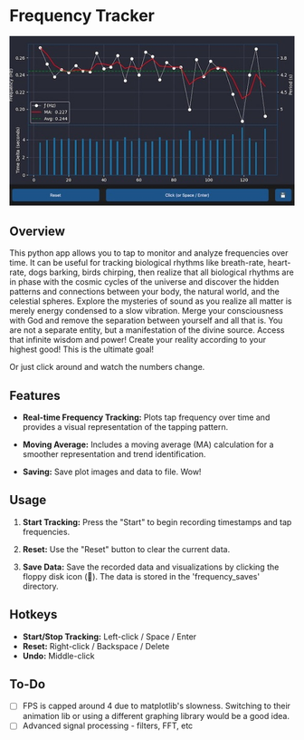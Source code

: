 # Frequency Tracker

![Frequency Tracker](screenshot.jpg)

## Overview

This python app allows you to tap to monitor and analyze frequencies over time. It can be useful for tracking biological rhythms like breath-rate, heart-rate, dogs barking, birds chirping, then realize that all biological rhythms are in phase with the cosmic cycles of the universe and discover the hidden patterns and connections between your body, the natural world, and the celestial spheres. Explore the mysteries of sound as you realize all matter is merely energy condensed to a slow vibration. Merge your consciousness with God and remove the separation between yourself and all that is. You are not a separate entity, but a manifestation of the divine source. Access that infinite wisdom and power! Create your reality according to your highest good! This is the ultimate goal!  

Or just click around and watch the numbers change.

## Features

- **Real-time Frequency Tracking:** Plots tap frequency over time and provides a visual representation of the tapping pattern.

- **Moving Average:** Includes a moving average (MA) calculation for a smoother representation and trend identification. 

- **Saving:** Save plot images and data to file. Wow!

## Usage

1. **Start Tracking:** Press the "Start" to begin recording timestamps and tap frequencies.

2. **Reset:** Use the "Reset" button to clear the current data.

3. **Save Data:** Save the recorded data and visualizations by clicking the floppy disk icon (💾). The data is stored in the 'frequency_saves' directory.


## Hotkeys

- **Start/Stop Tracking:** Left-click / Space / Enter
- **Reset:** Right-click / Backspace / Delete
- **Undo:** Middle-click

## To-Do

- [ ] FPS is capped around 4 due to matplotlib's slowness. Switching to their animation lib or using a different graphing library would be a good idea.
- [ ] Advanced signal processing - filters, FFT, etc